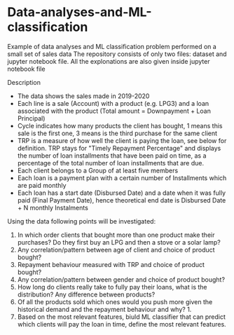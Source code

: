 # Data-analyses-and-ML-classification
Example of data analyses and ML classification problem performed on a small set of sales data
The repository consists of only two files: dataset and jupyter notebook file. All the explonations are also given inside
jupyter notebook file

Description
- The data shows the sales made in 2019-2020
- Each line is a sale (Account) with a product (e.g. LPG3) and a loan associated with the product (Total amount = Downpayment + Loan Principal)
- Cycle indicates how many products the client has bought, 1 means this sale is the first one, 3 means is the third purchase for the same client
- TRP is a measure of how well the client is paying the loan, see below for definition. TRP stays for "Timely Repayment Percentage" and displays the number of loan installments that have been paid on time, as a percentage of the total number of loan installments that are due.
- Each client belongs to a Group of at least five members
- Each loan is a payment plan with a certain number of Installments which are paid monthly
- Each loan has a start date (Disbursed Date) and a date when it was fully paid (Final Payment Date), hence theoretical end date is Disbursed Date + N monthly Instalments


Using the data following points will be investigated:
1. In which order clients that bought more than one product make their purchases? Do they first buy an LPG and then a stove or a solar lamp?
2. Any correlation/pattern between age of client and choice of product bought?
3. Repayment behaviour measured with TRP and choice of product bought?
4. Any correlation/pattern between gender and choice of product bought?
5. How long do clients really take to fully pay their loans, what is the distribution? Any difference between products?
6. Of all the products sold which ones would you push more given the historical demand and the repayment behaviour and why? 1.
7. Based on the most relevant features, biuld ML classifier that can predict which clients will pay the loan in time, define the most relevant features.
